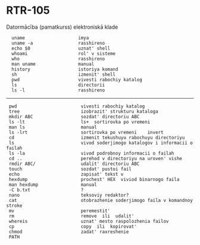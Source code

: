 # RTR-105
Datormācība (pamatkurss) elektroniskā klade 



      uname                    imya
      uname -a                 rasshireno
      echo $0                  uznat' shell
      whoami                   rol' v sisteme
      who                      rasshireno
      man uname                manual
      history                  istoriya komand
      sh                       izmenit' shell
      pwd                      vivesti rabochiy katalog
      ls                       directorii
      ls -l                    rasshireno
     
________________________________________________________________________________

     pwd                        vivesti rabochiy katalog
     tree                       izobrazit' strukturu kataloga
     mkdir ABC                  sozdat' directoriu ABC
     ls -lt                     ls+  sortirovka po vremeni
     man ls                     manual                
     ls -lrt                    sortirovka po vremeni    invert
     cd                         izmenit tekushuyu rabochuyu directoriyu
     ls                         vivod soderjimogo katalogov i informacii o failah
     ls -la                     vivod podrobnoy informacii o failah
     cd ..                      perehod v directoriyu na uroven' vishe 
     rmdir ABC/                 udalit' directoriu ABC
     touch                      sozdat' pustoi fail
     echo                       zapisat' tekst v                  
     hexdump                    prochest' HEX  viviod binarnogo faila
     man hexdump                manual
     -C b.txt                   ?
     nano                       teksoviy redaktor?
     cat                        otobrazhenie soderjimogo faila v komandnoy stroke
     mv                         peremestit'
     rm                         remove  ili  udalit'
     whereis                    uznat' mesto raspolozhenia failov
     cp                         copy  ili  kopirovat'
     chmod                      zadat' raxreshenie
     PATH

